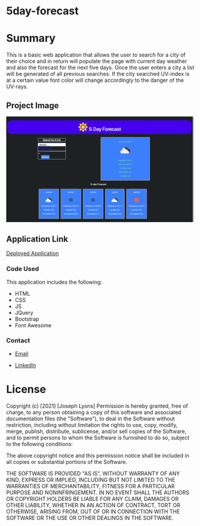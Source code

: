 # 5day-forecast

# Summary
This is a basic web application that allows the user to search for a city of their choice and in return will populate the page with current day weather and also the forecast for the next five days. Once the user enters a city a list will be generated of all previous searches. If the city searched UV-index is at a certain value font color will change accordingly to the danger of the UV-rays.

## Project Image

![image of project](https://github.com/Josephjlyons/5day-forecast/blob/main/app%20Image.png?raw=true)

## Application Link

[Deployed Application](https://josephjlyons.github.io/5day-forecast/)

### Code Used
This application includes the following:

* HTML
* CSS
* JS
* JQuery
* Bootstrap
* Font Awesome


### Contact

* [Email](josephjlyons90@gmail.com)

* [LinkedIn](linkedin.com/in/joseph-lyons-0a2630200)

# License
Copyright (c) [2021] [Joseph Lyons] Permission is hereby granted, free of charge, to any person obtaining a copy of this software and associated documentation files (the "Software"), to deal in the Software without restriction, including without limitation the rights to use, copy, modify, merge, publish, distribute, sublicense, and/or sell copies of the Software, and to permit persons to whom the Software is furnished to do so, subject to the following conditions:

The above copyright notice and this permission notice shall be included in all copies or substantial portions of the Software.

THE SOFTWARE IS PROVIDED "AS IS", WITHOUT WARRANTY OF ANY KIND, EXPRESS OR IMPLIED, INCLUDING BUT NOT LIMITED TO THE WARRANTIES OF MERCHANTABILITY, FITNESS FOR A PARTICULAR PURPOSE AND NONINFRINGEMENT. IN NO EVENT SHALL THE AUTHORS OR COPYRIGHT HOLDERS BE LIABLE FOR ANY CLAIM, DAMAGES OR OTHER LIABILITY, WHETHER IN AN ACTION OF CONTRACT, TORT OR OTHERWISE, ARISING FROM, OUT OF OR IN CONNECTION WITH THE SOFTWARE OR THE USE OR OTHER DEALINGS IN THE SOFTWARE.
